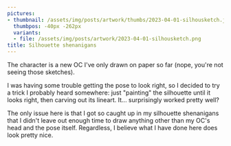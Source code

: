 ```yaml
---
pictures:
- thumbnail: /assets/img/posts/artwork/thumbs/2023-04-01-silhousketch.jpg
  thumbpos: -40px -262px
  variants:
  - file: /assets/img/posts/artwork/2023-04-01-silhousketch.png
title: Silhouette shenanigans
---
```

The character is a new OC I've only drawn on paper so far (nope, you're not seeing those sketches).

I was having some trouble getting the pose to look right, so I decided to try a trick I probably heard somewhere: just "painting" the silhouette until it looks right, then carving out its lineart.
It... surprisingly worked pretty well?

The only issue here is that I got so caught up in my silhouette shenanigans that I didn't leave out enough time to draw anything other than my OC's head and the pose itself.
Regardless, I believe what I have done here does look pretty nice.

